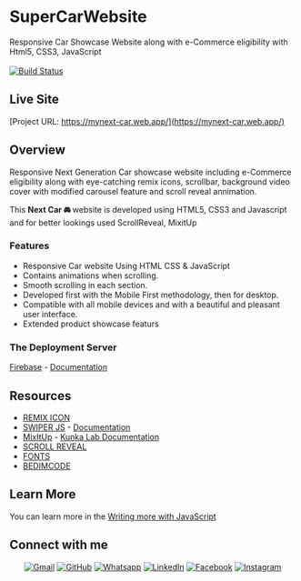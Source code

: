 # SuperCarWebsite
Responsive Car Showcase Website along with e-Commerce eligibility with Html5, CSS3, JavaScript <br><br>
[![Build Status](https://travis-ci.org/joemccann/dillinger.svg?branch=master)](https://travis-ci.org/joemccann/dillinger) &emsp;
   

## Live Site
[Project URL: https://mynext-car.web.app/](https://mynext-car.web.app/)

 ## Overview
 Responsive Next Generation Car showcase website including e-Commerce eligibility along with eye-catching remix icons, scrollbar, background video cover
 with modified carousel feature and scroll reveal annimation.
 
 This <strong> Next Car 🚘 </strong> website is developed using HTML5, CSS3 and Javascript and for better lookings used ScrollReveal, MixitUp
 
 ### Features
- Responsive Car website Using HTML CSS & JavaScript
- Contains animations when scrolling.
- Smooth scrolling in each section.
- Developed first with the Mobile First methodology, then for desktop.
- Compatible with all mobile devices and with a beautiful and pleasant user interface.
- Extended product showcase featurs 

### The Deployment Server

 [Firebase](https://firebase.google.com/) - [Documentation](https://firebase.google.com/docs)
 
## Resources
- [REMIX ICON](https://remixicon.com/)
- [SWIPER JS](https://swiperjs.com/) - [Documentation](https://swiperjs.com/get-started)
- [MixItUp](https://www.kunkalabs.com/) - [Kunka Lab Documentation](https://www.kunkalabs.com/tutorials/category/mixitup/)
- [SCROLL REVEAL](https://scrollrevealjs.org/)
- [FONTS](https://fonts.google.com/)
- [BEDIMCODE](github,com/bedim)



## Learn More
You can learn more in the [Writing more with JavaScript](https://javascript.info/)

## Connect with me
<p align="center">
	<a href="mailto:moin.ndc08@gmail.com"><img img src="https://img.shields.io/badge/gmail-%23EA4335.svg?style=plastic&logo=gmail&logoColor=white" alt="Gmail"/></a>
	<a href="https://github.com/abdullahmoin"><img src="https://img.shields.io/badge/github-%23181717.svg?style=plastic&logo=github&logoColor=white" alt="GitHub"/></a>
	<a href="https://wa.me/+8801648416321"><img src="https://img.shields.io/badge/whatsapp-%2325D366.svg?style=plastic&logo=whatsapp&logoColor=white" alt="Whatsapp"/></a>
	<a href="https://www.linkedin.com/in/abdullahmoin/"><img src="https://img.shields.io/badge/linkedin-%230A66C2.svg?style=plastic&logo=linkedin&logoColor=white" alt="LinkedIn"/></a>
	<a href="https://www.facebook.com/abdullahmoin08/"><img src="https://img.shields.io/badge/facebook-%231877F2.svg?style=plastic&logo=facebook&logoColor=white" alt="Facebook"/></a>
	<a href="https://www.instagram.com/m_oi_n/"><img src="https://img.shields.io/badge/instagram-%23E4405F.svg?style=plastic&logo=instagram&logoColor=white" alt="Instagram"/></a>
</p>
